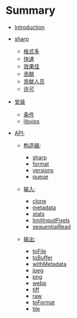 # Summary

* [Introduction](README.md)
* [sharp](./article/charp1.md)
    * [格式多](./article/charp1.md#格式多)
    * [快速](./article/charp1.md#快速)
    * [效果佳](./article/charp1.md#效果佳)
    * [贡献](./article/charp1.md#贡献)
    * [贡献人员](./article/charp1.md#贡献人员)
    * [许可](./article/charp1.md#许可)

* [安装](./article/charp2.md)
    * [条件](./article/charp2.md#条件)
    * [libvips](./article/charp2.md#libvips)

* [API]();
    * [构造器](./article/charp3.1.md);
        * [sharp](./article/charp3.1.md#sharp)
        * [format](./article/charp3.1.md#format)
        * [versions](./article/charp3.1.md#versions)
        * [queue](./article/charp3.1.md#queue)

    * [输入](./article/charp3.2.md);
        * [clone](./article/charp3.2.md#clone)
        * [metadata](./article/charp3.2.md#metadata)
        * [stats](./article/charp3.2.md#stats)
        * [limitInputPixels](./article/charp3.2.md#limitinputpixels)
        * [sequentialRead](./article/charp3.2.md#sequentialread)

    * [输出](./article/charp3.3.md);
        * [toFile](./article/charp3.3.md#toFile)
        * [toBuffer](./article/charp3.3.md#toBuffer)
        * [withMetadata](./article/charp3.3.md#withMetadata)
        * [jpeg](./article/charp3.3.md#jpeg)
        * [png](./article/charp3.3.md#png)
        * [webp](./article/charp3.3.md#webp)
        * [tiff](./article/charp3.3.md#tiff)
        * [raw](./article/charp3.3.md#raw)
        * [toFormat](./article/charp3.3.md#toFormat)
        * [tile](./article/charp3.3.md#tile)
